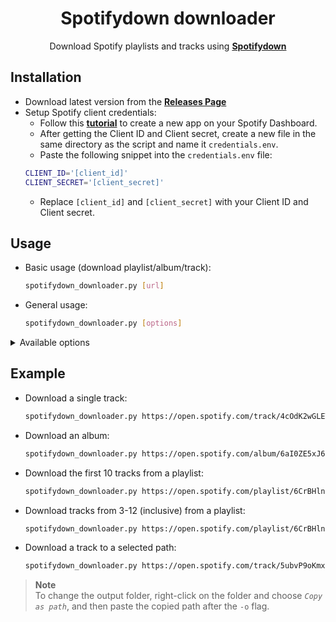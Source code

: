 <div align=center>

# Spotifydown downloader

Download Spotify playlists and tracks using **[Spotifydown](spotifydown.com)**

</div>

## Installation

- Download latest version from the **[Releases Page](https://github.com/Sem1Rose/Spotifydown-downloader/releases)**
- Setup Spotify client credentials:
  - Follow this **[tutorial](https://support.heateor.com/get-spotify-client-id-client-secret/)** to create a new app on your Spotify Dashboard.
  - After getting the Client ID and Client secret, create a new file in the same directory as the script and name it `credentials.env`.
  - Paste the following snippet into the `credentials.env` file:
  ```bash
  CLIENT_ID='[client_id]'
  CLIENT_SECRET='[client_secret]'
  ```
  - Replace `[client_id]` and `[client_secret]` with your Client ID and Client secret.

## Usage

- Basic usage (download playlist/album/track):
  ```bash
  spotifydown_downloader.py [url]
  ```
- General usage:
    ```bash
    spotifydown_downloader.py [options]
    ```
<details>
<summary>Available options</summary>

- `-h`, `-help`: Show help.

- `-u`, `--url`: Sets the URL of the playlist/track to be downloaded. <sub><sup>**required**</sup></sub>

  - Usage: `spotifydown_downloader.py -u <url>`

- `-o`, `--output-path`: Sets the output path.

  - Usage: `spotifydown_downloader.py -o <path>`
    > The default download location is **`%USERPROFILE%/Music`** folder (i.e. Current user's music library folder.)

- `-s`, `--start-index`: Set the download offset (i.e. index of the first song to be downloaded.) <sub><sup>**playlist only**</sup></sub>

  - Usage: `spotifydown_downloader.py -s <offset>`
    > `offset` must be a positive integer and must not exceed the length of the playlist

- `-r`, `-range`: Set the number of tracks to be downloaded from the playlist/album. 
    - Usage: `spotifydown_downloader.py -r <range>` 
        > `range` must be a positive integer.
</details>

## Example
- Download a single track:
    ```bash
    spotifydown_downloader.py https://open.spotify.com/track/4cOdK2wGLETKBW3PvgPWqT
    ```
- Download an album:
    ```bash
    spotifydown_downloader.py https://open.spotify.com/album/6aI0ZE5xJ6GXYx5NOvmxKa
    ```
- Download the first 10 tracks from a playlist:
    ```bash
    spotifydown_downloader.py https://open.spotify.com/playlist/6CrBHln7J1YeiZPusKbQr8 -r 10
    ```
- Download tracks from 3-12 (inclusive) from a playlist:
    ```bash
    spotifydown_downloader.py https://open.spotify.com/playlist/6CrBHln7J1YeiZPusKbQr8 -r 10
    ```
- Download a track to a selected path:
    ```bash
    spotifydown_downloader.py https://open.spotify.com/track/5ubvP9oKmxLUVq506fgLhk -o "path/to/download/folder"
    ```
> **Note**<br>
> To change the output folder, right-click on the folder and choose *`Copy as path`*, and then paste the copied path after the `-o` flag.